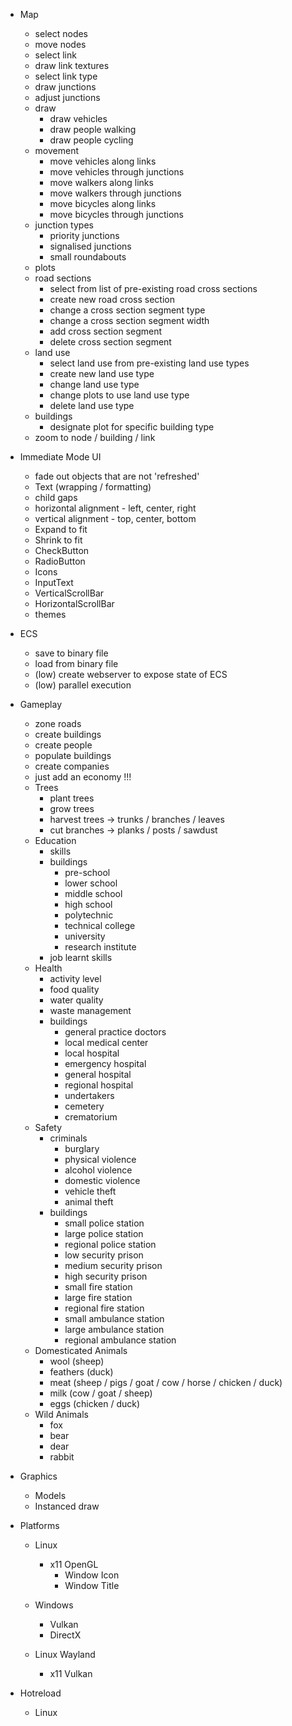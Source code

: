- Map
  - select nodes
  - move nodes
  - select link
  - draw link textures
  - select link type
  - draw junctions
  - adjust junctions
  - draw
    - draw vehicles
    - draw people walking
    - draw people cycling
  - movement
    - move vehicles along links
    - move vehicles through junctions
    - move walkers along links
    - move walkers through junctions
    - move bicycles along links
    - move bicycles through junctions
  - junction types
    - priority junctions
    - signalised junctions
    - small roundabouts
  - plots
  - road sections
    - select from list of pre-existing road cross sections
    - create new road cross section
    - change a cross section segment type
    - change a cross section segment width
    - add cross section segment
    - delete cross section segment
  - land use
    - select land use from pre-existing land use types
    - create new land use type
    - change land use type
    - change plots to use land use type
    - delete land use type
  - buildings
    - designate plot for specific building type
  - zoom to node / building / link

- Immediate Mode UI
  - fade out objects that are not 'refreshed'
  - Text (wrapping / formatting)
  - child gaps
  - horizontal alignment - left, center, right
  - vertical alignment - top, center, bottom
  - Expand to fit
  - Shrink to fit
  - CheckButton
  - RadioButton
  - Icons
  - InputText
  - VerticalScrollBar
  - HorizontalScrollBar
  - themes

- ECS
  - save to binary file
  - load from binary file
  - (low) create webserver to expose state of ECS
  - (low) parallel execution

- Gameplay
  - zone roads
  - create buildings
  - create people
  - populate buildings
  - create companies
  - just add an economy !!!
  - Trees
    - plant trees
    - grow trees
    - harvest trees -> trunks / branches / leaves
    - cut branches -> planks / posts / sawdust
  - Education
    - skills
    - buildings
      - pre-school
      - lower school
      - middle school
      - high school
      - polytechnic
      - technical college
      - university
      - research institute
    - job learnt skills
  - Health
    - activity level
    - food quality
    - water quality
    - waste management
    - buildings
      - general practice doctors
      - local medical center
      - local hospital
      - emergency hospital
      - general hospital
      - regional hospital
      - undertakers
      - cemetery
      - crematorium
  - Safety
    - criminals
      - burglary
      - physical violence
      - alcohol violence
      - domestic violence
      - vehicle theft
      - animal theft
    - buildings
      - small police station
      - large police station
      - regional police station
      - low security prison
      - medium security prison
      - high security prison
      - small fire station
      - large fire station
      - regional fire station
      - small ambulance station
      - large ambulance station
      - regional ambulance station
  - Domesticated Animals
    - wool (sheep)
    - feathers (duck)
    - meat (sheep / pigs / goat / cow / horse / chicken / duck)
    - milk (cow / goat / sheep)
    - eggs (chicken / duck)
  - Wild Animals
    - fox
    - bear
    - dear
    - rabbit

- Graphics
  - Models
  - Instanced draw

- Platforms
  - Linux
    - x11 OpenGL
      - Window Icon
      - Window Title

  - Windows
    - Vulkan
    - DirectX

  - Linux Wayland
    - x11 Vulkan

- Hotreload
  - Linux
